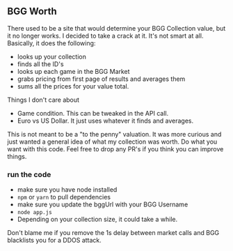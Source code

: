 ## BGG Worth

There used to be a site that would determine your BGG Collection value, but it no longer works.
I decided to take a crack at it. It's not smart at all. Basically, it does the following:

- looks up your collection
- finds all the ID's
- looks up each game in the BGG Market
- grabs pricing from first page of results and averages them
- sums all the prices for your value total.

Things I don't care about

- Game condition. This can be tweaked in the API call.
- Euro vs US Dollar. It just uses whatever it finds and averages.

This is not meant to be a "to the penny" valuation. It was more curious and just wanted a general idea 
of what my collection was worth. Do what you want with this code. Feel free to drop any PR's if you think you can improve things.

### run the code
- make sure you have node installed
- `npm` or `yarn` to pull dependencies
- make sure you update the bggUrl with your BGG Username
- `node app.js`
- Depending on your collection size, it could take a while.

Don't blame me if you remove the 1s delay between market calls and BGG blacklists you for a DDOS attack.